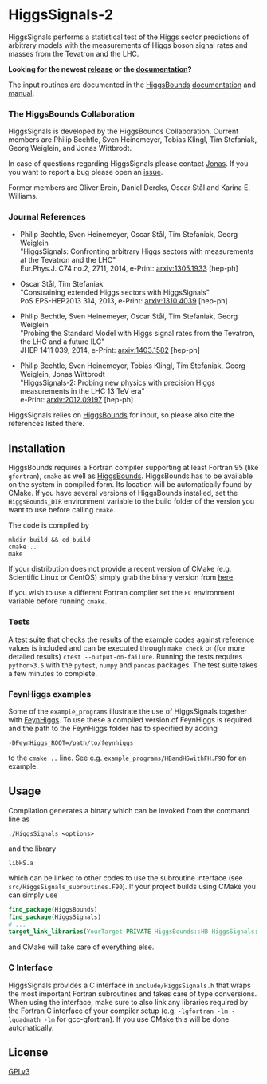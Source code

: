 # HiggsSignals-2

HiggsSignals performs a statistical test of the Higgs sector predictions of
arbitrary models with the measurements of Higgs boson signal rates and masses
from the Tevatron and the LHC.

**Looking for the newest [release] or the [documentation]?**

The input routines are documented in the [HiggsBounds] [documentation][hbdoc] and [manual][hbmanual].

### The HiggsBounds Collaboration
HiggsSignals is developed by the HiggsBounds Collaboration. Current members are
Philip Bechtle, Sven Heinemeyer, Tobias Klingl, Tim Stefaniak, Georg Weiglein,
and Jonas Wittbrodt. 

In case of questions regarding HiggsSignals please contact [Jonas].
If you you want to report a bug please open an [issue].

Former members are Oliver Brein, Daniel Dercks, Oscar Stål and Karina E.
Williams.

### Journal References

  - Philip Bechtle, Sven Heinemeyer, Oscar Stål, Tim Stefaniak, Georg Weiglein    <br/>
    "HiggsSignals: Confronting arbitrary Higgs sectors with measurements at the
    Tevatron and the LHC"                                                         <br/>
    Eur.Phys.J. C74 no.2, 2711, 2014, e-Print: [arxiv:1305.1933] [hep-ph]

  - Oscar Stål, Tim Stefaniak  <br/>
    "Constraining extended Higgs sectors with HiggsSignals"                       <br/>
    PoS EPS-HEP2013 314, 2013, e-Print: [arxiv:1310.4039] [hep-ph]

  - Philip Bechtle, Sven Heinemeyer, Oscar Stål, Tim Stefaniak, Georg Weiglein    <br/>
    "Probing the Standard Model with Higgs signal rates from the Tevatron, 
    the LHC and a future ILC"                                                     <br/>
    JHEP 1411 039, 2014, e-Print: [arxiv:1403.1582] [hep-ph]

  - Philip Bechtle, Sven Heinemeyer, Tobias Klingl, Tim Stefaniak, 
    Georg Weiglein, Jonas Wittbrodt                                                <br/>
    "HiggsSignals-2: Probing new physics with precision Higgs measurements 
    in the LHC 13 TeV era"                                                         <br/>
    e-Print: [arxiv:2012.09197] [hep-ph]


HiggsSignals relies on [HiggsBounds] for input, so please also cite the
references listed there.

## Installation

HiggsBounds requires a Fortran compiler supporting at least Fortran 95 (like
`gfortran`), `cmake` as well as [HiggsBounds]. HiggsBounds has to be available
on the system in compiled form. Its location will be automatically found by
CMake. If you have several versions of HiggsBounds installed, set the
`HiggsBounds_DIR` environment variable to the build folder of the version you
want to use before calling `cmake`.

The code is compiled by 
  
    mkdir build && cd build
    cmake ..
    make

If your distribution does not provide a recent version of CMake (e.g. Scientific
Linux or CentOS) simply grab the binary version from [here][cmake-download].

If you wish to use a different Fortran compiler set the `FC` environment
variable before running `cmake`.

### Tests
A test suite that checks the results of the example codes against reference
values is included and can be executed through `make check` or (for more
detailed results) `ctest --output-on-failure`. Running the tests requires
`python>3.5` with the `pytest`, `numpy` and `pandas` packages. The test suite
takes a few minutes to complete.


### FeynHiggs examples
Some of the `example_programs` illustrate the use of HiggsSignals together with
[FeynHiggs]. To use these a compiled version of FeynHiggs is required and the
path to the FeynHiggs folder has to specified by adding

    -DFeynHiggs_ROOT=/path/to/feynhiggs

to the `cmake ..` line. See e.g. `example_programs/HBandHSwithFH.F90` for an
example.

## Usage

Compilation generates a binary which can be invoked from the command line as 
	
	./HiggsSignals <options>

and the library

	libHS.a

which can be linked to other codes to use the subroutine interface (see
`src/HiggsSignals_subroutines.F90`). If your project builds using CMake you can simply use
```cmake
find_package(HiggsBounds)
find_package(HiggsSignals)
# ...
target_link_libraries(YourTarget PRIVATE HiggsBounds::HB HiggsSignals::HS)
```
and CMake will take care of everything else.

### C Interface
HiggsSignals provides a C interface in `include/HiggsSignals.h` that wraps the
most important Fortran subroutines and takes care of type conversions. When
using the interface, make sure to also link any libraries required by the
Fortran C interface of your compiler setup (e.g. `-lgfortran -lm -lquadmath -lm`
for gcc-gfortran). If you use CMake this will be done automatically.

## License

[GPLv3](https://choosealicense.com/licenses/gpl-3.0/)

<!-- links -->
[Jonas]: mailto:jonas.wittbrodt@desy.de
[issue]: https://gitlab.com/higgsbounds/higgssignals/issues
[arxiv:1305.1933]: https://inspirehep.net/record/1232501
[arxiv:1310.4039]: https://inspirehep.net/record/1258615
[arxiv:1403.1582]: https://inspirehep.net/record/1284976
[arxiv:2012.09197]: https://inspirehep.net/literature/1837082
[HiggsBounds]: https://gitlab.com/higgsbounds/higgsbounds
[FeynHiggs]: http://www.feynhiggs.de/
[cmake-download]: https://cmake.org/download/
[release]: https://gitlab.com/higgsbounds/higgssignals/-/releases
[hbdoc]: https://higgsbounds.gitlab.io/higgsbounds/
[hbmanual]: https://arxiv.org/abs/2006.06007
[documentation]: https://higgsbounds.gitlab.io/higgssignals/
